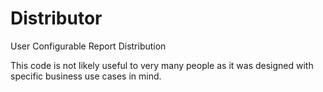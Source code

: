 # Distributor
User Configurable Report Distribution

This code is not likely useful to very many people as it was designed with specific business use cases in mind.
